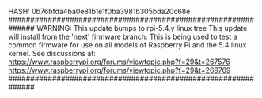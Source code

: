HASH: 0b76bfda4ba0e81b1e1f0ba3981b305bda20c68e
##############################################################
WARNING: This update bumps to rpi-5.4.y linux tree
This update will install from the 'next' firmware branch.
This is being used to test a common firmware for use on all
models of Raspberry Pi and the 5.4 linux kernel.
See discussions at:
https://www.raspberrypi.org/forums/viewtopic.php?f=29&t=267576
https://www.raspberrypi.org/forums/viewtopic.php?f=29&t=269769
##############################################################
